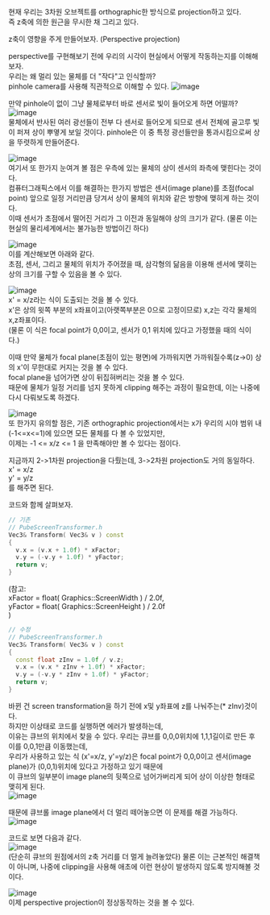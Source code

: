 현재 우리는 3차원 오브젝트를 orthographic한 방식으로 projection하고 있다.  
즉 z축에 의한 원근을 무시한 채 그리고 있다.  
  
z축이 영향을 주게 만들어보자. (Perspective projection)

perspective를 구현해보기 전에 우리의 시각이 현실에서 어떻게 작동하는지를 이해해보자.  
우리는 왜 멀리 있는 물체를 더 "작다"고 인식할까?  
pinhole camera를 사용해 직관적으로 이해할 수 있다.
![image](https://user-images.githubusercontent.com/63915665/170812503-e6c264d4-d119-4111-99be-1ef5f10ea6f3.png)  
  
만약 pinhole이 없이 그냥 물체로부터 바로 센서로 빛이 들어오게 하면 어떨까?
![image](https://user-images.githubusercontent.com/63915665/170812557-0f489ebd-a07d-41d7-b7be-75ad019d1c03.png)  
물체에서 반사된 여러 광선들이 전부 다 센서로 들어오게 되므로 센서 전체에 골고루 빛이 퍼져 상이 뿌옇게 보일 것이다. 
pinhole은 이 중 특정 광선들만을 통과시킴으로써 상을 뚜렷하게 만들어준다.  

![image](https://user-images.githubusercontent.com/63915665/170812682-b03ea68f-a838-462a-8611-db1d63833f35.png)  
여기서 또 한가지 눈여겨 볼 점은 우측에 있는 물체의 상이 센서의 좌측에 맺힌다는 것이다.  
컴퓨터그래픽스에서 이를 해결하는 한가지 방법은 센서(image plane)를 초점(focal point) 앞으로 일정 거리만큼 당겨서 상이 물체의 위치와 같은 방향에 맺히게 하는 것이다.  
이때 센서가 초점에서 떨어진 거리가 그 이전과 동일해야 상의 크기가 같다.  (물론 이는 현실의 물리세계에서는 불가능한 방법이긴 하다)
  
![image](https://user-images.githubusercontent.com/63915665/170812821-c3ae847d-b0ed-4a8e-968b-752450ec747e.png)  
이를 계산해보면 아래와 같다.  
초점, 센서, 그리고 물체의 위치가 주어졌을 때, 삼각형의 닮음을 이용해 센서에 맺히는 상의 크기를 구할 수 있음을 볼 수 있다.  
  
![image](https://user-images.githubusercontent.com/63915665/170812913-21d7b199-55d4-42cf-8a5d-b0317b598552.png)  
x' = x/z라는 식이 도출되는 것을 볼 수 있다.  
x'은 상의 윗쪽 부분의 x좌표이고(아랫쪽부분은 0으로 고정이므로) x,z는 각각 물체의 x,z좌표이다.  
(물론 이 식은 focal point가 0,0이고, 센서가 0,1 위치에 있다고 가정했을 때의 식이다.)
  
이때 만약 물체가 focal plane(초점이 있는 평면)에 가까워지면 가까워질수록(z->0) 상의 x'이 무한대로 커지는 것을 볼 수 있다.  
focal plane을 넘어가면 상이 뒤집혀버리는 것을 볼 수 있다.   
때문에 물체가 일정 거리를 넘지 못하게 clipping 해주는 과정이 필요한데, 이는 나중에 다시 다뤄보도록 하겠다.  
  
![image](https://user-images.githubusercontent.com/63915665/170813218-34a045c1-6acc-472c-8bdc-a35704dc437e.png)  
또 한가지 유의할 점은, 기존 orthographic projection에서는 x가 우리의 시야 범위 내 (-1<=x<=1)에 있으면 모든 물체를 다 볼 수 있었지만,  
이제는 -1 <= x/z <= 1 을 만족해야만 볼 수 있다는 점이다.
  
지금까지 2->1차원 projection을 다뤘는데, 3->2차원 projection도 거의 동일하다.  
x' = x/z  
y' = y/z  
를 해주면 된다.  
  
코드와 함께 살펴보자.  
```c++
// 기존
// PubeScreenTransformer.h
Vec3& Transform( Vec3& v ) const
{
  v.x = (v.x + 1.0f) * xFactor;
  v.y = (-v.y + 1.0f) * yFactor;
  return v;
}
```
(참고:  
xFactor = float( Graphics::ScreenWidth ) / 2.0f,  
yFactor = float( Graphics::ScreenHeight ) / 2.0f  
)  
```c++
// 수정
// PubeScreenTransformer.h
Vec3& Transform( Vec3& v ) const
{
  const float zInv = 1.0f / v.z;
  v.x = (v.x * zInv + 1.0f) * xFactor;
  v.y = (-v.y * zInv + 1.0f) * yFactor;
  return v;
}
```
바뀐 건 screen transformation을 하기 전에 x및 y좌표에 z를 나눠주는(* zInv)것이다.  
하지만 이상태로 코드를 실행하면 에러가 발생하는데,  
이유는 큐브의 위치에서 찾을 수 있다. 우리는 큐브를 0,0,0위치에 1,1,1길이로 만든 후 이를 0,0,1만큼 이동했는데,  
우리가 사용하고 있는 식 (x'=x/z, y'=y/z)은 focal point가 0,0,0이고 센서(image plane)가 (0,0,1)위치에 있다고 가정하고 있기 때문에  
이 큐브의 일부분이 image plane의 뒷쪽으로 넘어가버리게 되어 상이 이상한 형태로 맺히게 된다.  
![image](https://user-images.githubusercontent.com/63915665/170813580-623f89ae-8c0f-4cdd-b1d7-1eea4fca8570.png)  
  
때문에 큐브롤 image plane에서 더 멀리 떼어놓으면 이 문제를 해결 가능하다.
![image](https://user-images.githubusercontent.com/63915665/170813629-50a3bdf2-8c60-4271-a95a-f3dfd4d9993f.png)  
  
코드로 보면 다음과 같다.  
![image](https://user-images.githubusercontent.com/63915665/170813677-ced23d58-ee89-4ab9-a3de-1ff293cd6457.png)  
(단순히 큐브의 원점에서의 z축 거리를 더 멀게 늘려놓았다)
물론 이는 근본적인 해결책이 아니며, 나중에 clipping을 사용해 애초에 이런 현상이 발생하지 않도록 방지해볼 것이다.  
  
![image](https://user-images.githubusercontent.com/63915665/170813709-17260254-e215-4d0d-8275-f697a8e11dbc.png)  
이제 perspective projection이 정상동작하는 것을 볼 수 있다.  
